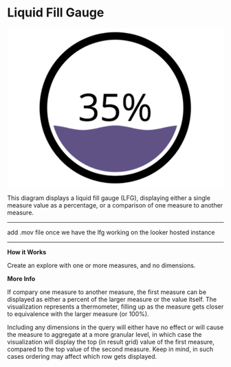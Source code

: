 #  Liquid Fill Gauge

![](liquid_fill_gauge.png)
 
This diagram displays a liquid fill gauge (LFG), displaying either a single measure value as a percentage, or a comparison of one measure to another measure.


****
add .mov file once we have the lfg working on the looker hosted instance
****

**How it Works**

Create an explore with one or more measures, and no dimensions. 

**More Info**

If compary one measure to another measure, the first measure can be displayed as either a percent of the larger measure or the value itself. The visualization represents a thermometer, filling up as the measure gets closer to equivalence with the larger measure (or 100%).

Including any dimensions in the query will either have no effect or will cause the measure to aggregate at a more granular level, in which case the visualization will display the top (in result grid) value of the first measure, compared to the top value of the second measure. Keep in mind, in such cases ordering may affect which row gets displayed.

